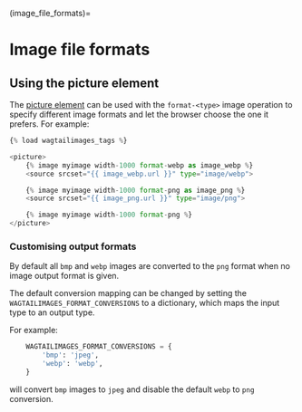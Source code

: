(image_file_formats)=

# Image file formats

## Using the picture element

The [picture element](https://developer.mozilla.org/en-US/docs/Web/HTML/Element/picture)
can be used with the `format-<type>` image operation to specify different
image formats and let the browser choose the one it prefers. For example:

```python
{% load wagtailimages_tags %}

<picture>
    {% image myimage width-1000 format-webp as image_webp %}
    <source srcset="{{ image_webp.url }}" type="image/webp">

    {% image myimage width-1000 format-png as image_png %}
    <source srcset="{{ image_png.url }}" type="image/png">

    {% image myimage width-1000 format-png %}
</picture>
```

### Customising output formats

By default all `bmp` and `webp` images are converted to the `png` format
when no image output format is given.

The default conversion mapping can be changed by setting the
`WAGTAILIMAGES_FORMAT_CONVERSIONS` to a dictionary, which maps the input type
to an output type.

For example:

```python
    WAGTAILIMAGES_FORMAT_CONVERSIONS = {
        'bmp': 'jpeg',
        'webp': 'webp',
    }
```

will convert `bmp` images to `jpeg` and disable the default `webp`
to `png` conversion.
